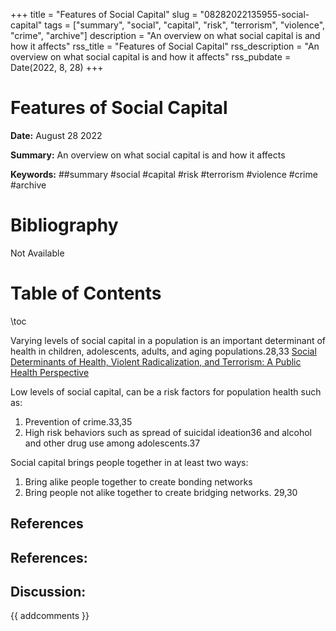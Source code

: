 +++
title = "Features of Social Capital"
slug = "08282022135955-social-capital"
tags = ["summary", "social", "capital", "risk", "terrorism", "violence", "crime", "archive"]
description = "An overview on what social capital is and how it affects"
rss_title = "Features of Social Capital"
rss_description = "An overview on what social capital is and how it affects"
rss_pubdate = Date(2022, 8, 28)
+++



Features of Social Capital
=========

**Date:** August 28 2022

**Summary:** An overview on what social capital is and how it affects

**Keywords:** ##summary #social #capital #risk #terrorism #violence #crime #archive

Bibliography
==========

Not Available

Table of Contents
=========

\toc

Varying levels of social capital in a population is an important determinant of health in children, adolescents, adults, and aging populations.28,33 [Social Determinants of Health, Violent Radicalization, and Terrorism: A Public Health Perspective](/08192022115354-health-terrorism-factors.md)

Low levels of social capital, can be a risk factors for population health such as:

1. Prevention of crime.33,35
2. High risk behaviors such as spread of suicidal ideation36 and alcohol and other drug use among adolescents.37

Social capital brings people together in at least two ways:

1. Bring alike people together to create bonding networks
2. Bring people not alike together to create bridging networks. 29,30

## References

## References:
## Discussion: 

{{ addcomments }}
